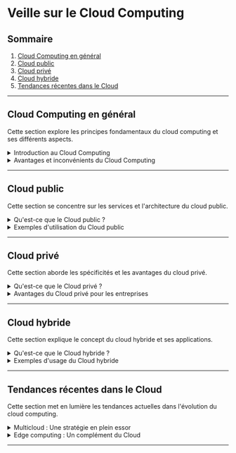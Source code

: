 # Veille sur le Cloud Computing

## Sommaire

1. [Cloud Computing en général](#cloud-computing-en-général)
2. [Cloud public](#cloud-public)
3. [Cloud privé](#cloud-privé)
4. [Cloud hybride](#cloud-hybride)
5. [Tendances récentes dans le Cloud](#tendances-récentes-dans-le-cloud)

---

## Cloud Computing en général

Cette section explore les principes fondamentaux du cloud computing et ses différents aspects.

<details>
<summary>Introduction au Cloud Computing</summary>

[Article](https://www.example.com/cloud-computing-introduction)

<p>Le Cloud Computing est un modèle de fourniture de ressources informatiques (serveurs, stockage, bases de données, etc.) via Internet. Il permet de réduire les coûts, d'augmenter la flexibilité et d'améliorer la scalabilité des infrastructures informatiques.</p>
</details>

<details>
<summary>Avantages et inconvénients du Cloud Computing</summary>

[Article](https://www.example.com/avantages-inconvenients-cloud)

<p>Le Cloud Computing offre de nombreux avantages tels que la réduction des coûts d'infrastructure, la flexibilité et la disponibilité accrue des services. Cependant, il comporte aussi des risques liés à la sécurité, à la confidentialité et à la dépendance vis-à-vis du fournisseur.</p>
</details>

---

## Cloud public

Cette section se concentre sur les services et l'architecture du cloud public.

<details>
<summary>Qu'est-ce que le Cloud public ?</summary>

[Article](https://www.example.com/cloud-public-definition)

<p>Le cloud public est un environnement où les ressources informatiques sont partagées entre plusieurs clients via Internet. Il est proposé par des fournisseurs tels qu'AWS, Google Cloud et Microsoft Azure.</p>
</details>

<details>
<summary>Exemples d'utilisation du Cloud public</summary>

[Article](https://www.example.com/cas-d-utilisation-cloud-public)

<p>Le Cloud public est souvent utilisé pour héberger des applications web, des services de streaming, ou pour traiter des charges de travail variables ou massives grâce à son modèle économique pay-as-you-go.</p>
</details>

---

## Cloud privé

Cette section aborde les spécificités et les avantages du cloud privé.

<details>
<summary>Qu'est-ce que le Cloud privé ?</summary>

[Article](https://www.example.com/cloud-prive-definition)

<p>Le Cloud privé est une infrastructure dédiée à une seule organisation. Il permet un meilleur contrôle sur la sécurité et la gestion des données, tout en offrant certains avantages du cloud public, comme la scalabilité.</p>
</details>

<details>
<summary>Avantages du Cloud privé pour les entreprises</summary>

[Article](https://www.example.com/avantages-cloud-prive)

<p>Le Cloud privé offre une personnalisation accrue, une meilleure sécurité et conformité pour les entreprises qui traitent des données sensibles ou qui ont des exigences spécifiques en matière de contrôle de l'infrastructure.</p>
</details>

---

## Cloud hybride

Cette section explique le concept du cloud hybride et ses applications.

<details>
<summary>Qu'est-ce que le Cloud hybride ?</summary>

[Article](https://www.example.com/cloud-hybride-definition)

<p>Le Cloud hybride combine les avantages des infrastructures de cloud privé et public. Il permet aux entreprises d’utiliser les deux environnements en fonction des besoins, optimisant ainsi les coûts, la sécurité et la flexibilité.</p>
</details>

<details>
<summary>Exemples d'usage du Cloud hybride</summary>

[Article](https://www.example.com/exemples-cloud-hybride)

<p>Le Cloud hybride est couramment utilisé dans des situations où certaines données doivent rester sur un cloud privé pour des raisons de sécurité ou de conformité, tandis que d'autres peuvent être traitées sur un cloud public pour bénéficier de la scalabilité.</p>
</details>

---

## Tendances récentes dans le Cloud

Cette section met en lumière les tendances actuelles dans l'évolution du cloud computing.

<details>
<summary>Multicloud : Une stratégie en plein essor</summary>

[Article](https://www.example.com/multicloud-strategie)

<p>Le multicloud devient une stratégie prisée par de nombreuses entreprises pour éviter de dépendre d'un seul fournisseur. En utilisant plusieurs services cloud, elles peuvent mieux répartir les charges de travail et améliorer la résilience de leurs infrastructures.</p>
</details>

<details>
<summary>Edge computing : Un complément du Cloud</summary>

[Article](https://www.example.com/edge-computing)

<p>L'edge computing se développe comme une solution complémentaire au cloud. Il permet de traiter les données plus près de leur source (par exemple, sur des dispositifs connectés) pour améliorer les performances et réduire la latence.</p>
</details>

---

